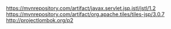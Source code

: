 https://mvnrepository.com/artifact/javax.servlet.jsp.jstl/jstl/1.2<br>
https://mvnrepository.com/artifact/org.apache.tiles/tiles-jsp/3.0.7<br>
http://projectlombok.org/p2<br>
